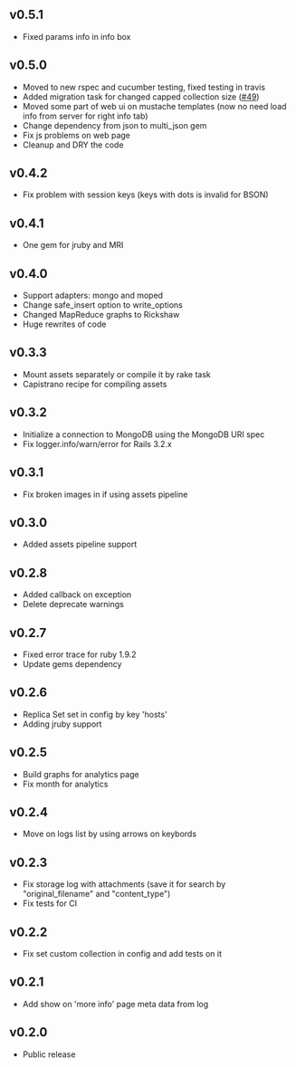 ## v0.5.1

* Fixed params info in info box

## v0.5.0

* Moved to new rspec and cucumber testing, fixed testing in travis
* Added migration task for changed capped collection size ([#49](https://github.com/le0pard/mongodb_logger/issues/49))
* Moved some part of web ui on mustache templates (now no need load info from server for right info tab)
* Change dependency from json to multi\_json gem
* Fix js problems on web page
* Cleanup and DRY the code

## v0.4.2

* Fix problem with session keys (keys with dots is invalid for BSON)

## v0.4.1

* One gem for jruby and MRI

## v0.4.0

* Support adapters: mongo and moped
* Change safe\_insert option to write\_options
* Changed MapReduce graphs to Rickshaw
* Huge rewrites of code

## v0.3.3

* Mount assets separately or compile it by rake task
* Capistrano recipe for compiling assets

## v0.3.2

* Initialize a connection to MongoDB using the MongoDB URI spec
* Fix logger.info/warn/error for Rails 3.2.x

## v0.3.1

* Fix broken images in if using assets pipeline

## v0.3.0

* Added assets pipeline support

## v0.2.8

* Added callback on exception
* Delete deprecate warnings

## v0.2.7

* Fixed error trace for ruby 1.9.2
* Update gems dependency

## v0.2.6

* Replica Set set in config by key 'hosts'
* Adding jruby support

## v0.2.5

* Build graphs for analytics page
* Fix month for analytics

## v0.2.4

* Move on logs list by using arrows on keybords

## v0.2.3

* Fix storage log with attachments (save it for search by "original\_filename" and "content\_type")
* Fix tests for CI

## v0.2.2

* Fix set custom collection in config and add tests on it

## v0.2.1

* Add show on 'more info' page meta data from log

## v0.2.0

* Public release
